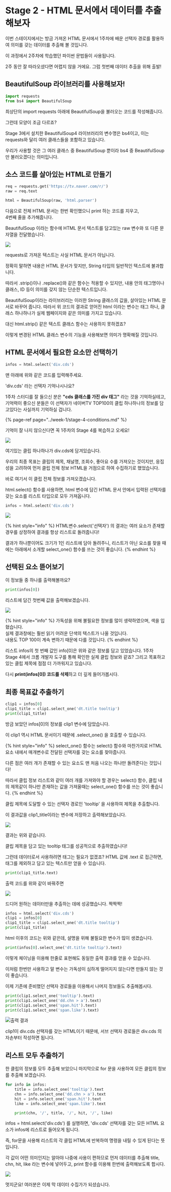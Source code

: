 # Stage 2 - HTML 문서에서 데이터를 추출해보자

이번 스테이지에서는 방금 가져온 HTML 문서에서 1주차에 배운 선택자 경로를 활용하여 의미를 갖는 데이터를 추출해 볼 것입니다.

이 과정에서 2주차에 학습했던 파이썬 문법들이 사용됩니다.

2주 동안 잘 따라오셨다면 어렵지 않을 거에요. 그럼 첫번째 데이터 추출을 위해 출발!

## BeautifulSoup 라이브러리를 사용해보자!

```python
import requests
from bs4 import BeautifulSoup
```

최상단의 import requests 아래에 BeautifulSoup을 불러오는 코드를 작성해줍니다.

그런데 모양이 조금 다르죠?

Stage 3에서 설치한 BeautifulSoup4 라이브러리의 변수명은 bs4이고, 이는 requests와 달리 여러 클래스들을 포함하고 있습니다.

우리가 사용할 것은 그 여러 클래스 중 BeautifulSoup 뿐이라 bs4 중 BeautifulSoup 만 불러오겠다는 의미입니다.

## 소스 코드를 살아있는 HTML로 만들기

```python
req = requests.get('https://tv.naver.com/r/')
raw = req.text

html = BeautifulSoup(raw, 'html.parser')
```

다음으로 전체 HTML 문서는 한번 확인했으니 print 하는 코드를 지우고,  
4번째 줄을 추가해줍니다.

BeautifulSoup 이라는 함수에 HTML 문서 텍스트를 담고있는 raw 변수와 또 다른 문자열을 전달했습니다.

![](../.gitbook/assets/image%20%28404%29.png)

requests로 가져온 텍스트는 사실 HTML 문서가 아닙니다.

정확히 말하면 내용은 HTML 문서가 맞지만, String 타입의 일반적인 텍스트에 불과합니다.

따라서 .strip\(\)이나 .replace\(\)와 같은 함수는 적용할 수 있지만, 내용 안의 태그명이나 클래스, ID 등이 의미를 갖지 않는 단순한 텍스트입니다.

BeautifulSoup이라는 라이브러리는 이러한 String 클래스의 값을, 살아있는 HTML 문서로 바꾸어 줍니다. 따라서 위 코드의 결과로 얻어진 html 이라는 변수는 태그 하나, 클래스 하나하나가 실제 웹페이지와 같은 의미를 가지고 있습니다.

대신 html.strip\(\) 같은 텍스트 클래스 함수는 사용하지 못하겠죠?

이렇게 변경된 HTML 클래스 변수의 기능을 사용해보면 의미가 명확해질 것입니다.

## HTML 문서에서 필요한 요소만 선택하기

```python
infos = html.select('div.cds')
```

맨 아래에 위와 같은 코드를 입력해주세요.

'div.cds' 라는 선택자 기억나시나요?

1주차 스터디를 잘 들으신 분은 **"cds 클래스를 가진 div 태그"** 라는 것을 기억하실테고, 기억력이 좋으신 분들은 이 선택자가 네이버TV TOP100의 클립 하나하나의 정보를 담고있다는 사실까지 기억하실 겁니다.

{% page-ref page="../week-1/stage-4-conditions.md" %}

기억이 잘 나지 않으신다면 꼭 1주차의 Stage 4를 복습하고 오세요!

![](../.gitbook/assets/image%20%28106%29.png)

여기있는 클립 하나하나가 div.cds에 담겨있습니다.

우리의 최종 목표는 클립의 제목, 채널명, 조회수, 좋아요 수를 가져오는 것이지만, 응집성을 고려하여 먼저 클립 전체 정보 HTML을 거점으로 하여 수집하기로 했었습니다.

바로 여기서 이 클립 전체 정보를 가져오겠습니다.

html.select\(\) 함수를 사용하면, html 변수에 담긴 HTML 문서 안에서 입력된 선택자를 갖는 요소를 리스트 타입으로 모두 가져옵니다.

```python
infos = html.select('div.cds')
```

![](../.gitbook/assets/image%20%28434%29.png)

{% hint style="info" %}
HTML변수.select\('선택자'\) 의 결과는 여러 요소가 존재할 경우를 상정하여 결과를 항상 리스트로 돌려줍니다!

결과가 하나뿐이어도 크기가 1인 리스트에 담아 돌려주니, 리스트가 아닌 요소를 찾을 때에는 아래에서 소개할 select\_one\(\) 함수를 쓰는 것이 좋습니다.
{% endhint %}

## 선택된 요소 뜯어보기

이 정보들 중 하나를 출력해볼까요?

```python
print(infos[0])
```

리스트에 담긴 첫번째 값을 출력해보겠습니다.

![](../.gitbook/assets/image%20%28332%29.png)

{% hint style="info" %}
가독성을 위해 불필요한 정보를 많이 생략하였으며, 색을 입혔습니다.  
실제 결과창에는 훨씬 읽기 어려운 단색의 텍스트가 나올 것입니다.  
내용도 TOP 100이 계속 변하기 때문에 다를 것입니다.
{% endhint %}

리스트 infos의 첫 번째 값인 info\[0\]은 위와 같은 정보를 담고 있었습니다. 1주차 Stage 4에서 크롬 개발자 도구를 통해 확인한 실제 클립 정보와 같죠? 그리고 목표하고 있는 클립 제목에 점점 더 가까워지고 있습니다.

다시 **print\(infos\[0\]\) 코드를 삭제**하고 더 깊게 들어가봅시다.

## 최종 목표값 추출하기

```python
clip1 = infos[0]
clip1_title = clip1.select_one('dt.title tooltip')
print(clip1_title)
```

방금 보았던 infos\[0\]의 정보를 clip1 변수에 담았습니다.

이 clip1 역시 HTML 문서이기 때문에 .select\_one\(\) 을 호출할 수 있습니다.

{% hint style="info" %}
select\_one\(\) 함수는 select\(\) 함수와 마찬가지로 HTML 요소 내에서 매개변수로 전달된 선택자를 갖는 요소를 찾아줍니다.

다른 점은 여러 개가 존재할 수 있는 요소도 맨 처음 나오는 하나만 돌려준다는 것입니다!

따라서 클립 정보 리스트와 같이 여러 개를 가져와야 할 경우는 select\(\) 함수, 클립 내의 제목같이 하나만 존재하는 값을 가져올때는 select\_one\(\) 함수를 쓰는 것이 좋습니다.
{% endhint %}

클립 제목에 도달할 수 있는 선택자 경로인 'tooltip' 을 사용하여 제목을 추출합니다.

이 결과값을 clip1\_title이라는 변수에 저장하고 출력해보았습니다.

![](../.gitbook/assets/image%20%28393%29.png)

결과는 위와 같습니다.

클립 제목을 담고 있는 tooltip 태그를 성공적으로 추출하였습니다!

그런데 데이터로서 사용하려면 태그는 필요가 없겠죠? HTML 값에 .text 로 접근하면, 태그를 제외하고 담고 있는 텍스트만 얻을 수 있습니다.

```python
print(clip1_title.text)
```

출력 코드를 위와 같이 바꿔주면

![](../.gitbook/assets/image%20%2864%29.png)

드디어 원하는 데이터만을 추출하는 데에 성공했습니다. 짝짝짝!

```python
infos = html.select('div.cds')
clip1 = infos[0]
clip1_title = clip1.select_one('dt.title tooltip')
print(clip1_title)
```

html 이후의 코드는 위와 같은데, 설명을 위해 불필요한 변수가 많이 생겼습니다.

```python
print(infos[0].select_one('dt.title tooltip').text)
```

이렇게 체이닝을 이용해 한줄로 표현해도 동일한 출력 결과를 얻을 수 있습니다.

이처럼 한번만 사용하고 말 변수는 가독성이 심하게 떨어지지 않는다면 만들지 않는 것이 좋습니다.

이제 기존에 준비했던 선택자 경로들을 이용해서 나머지 정보들도 추출해봅시다.

```python
print(clip1.select_one('tooltip').text)
print(clip1.select_one('dd.chn > a').text)
print(clip1.select_one('span.hit').text)
print(clip1.select_one('span.like').text)
```

![&#xCD9C;&#xB825; &#xACB0;&#xACFC;](../.gitbook/assets/image%20%28197%29.png)

clip1이 div.cds 선택자를 갖는 HTML이기 때문에, 서브 선택자 경로들은 div.cds 의 자손부터 작성하면 됩니다.

## 리스트 모두 추출하기

한 클립의 정보를 모두 추출해 보았으니 마지막으로 for 문을 사용하여 모든 클립의 정보를 추출해 보겠습니다.

```python
for info in infos:
    title = info.select_one('tooltip').text
    chn = info.select_one('dd.chn > a').text
    hit = info.select_one('span.hit').text
    like = info.select_one('span.like').text

    print(chn, '/', title, '/', hit, '/', like)
```

infos = html.select\('div.cds'\) 를 실행하면, 'div.cds' 선택자를 갖는 모든 HTML 요소가 infos에 리스트로 들어오게 됩니다.

즉, for문을 사용해 리스트의 각 클립 HTML에 반복하여 명령을 내릴 수 있게 된다는 뜻입니다.

각 값이 어떤 의미인지는 알아야 나중에 사용이 편하므로 먼저 데이터를 추출해 title, chn, hit, like 라는 변수에 넣어두고, print 함수를 이용해 한번에 출력해보도록 합시다.

![](../.gitbook/assets/image%20%28441%29.png)

멋지군요! 여러분은 이제 막 데이터 수집가가 되셨습니다.

